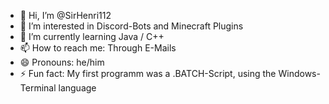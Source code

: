 - 👋 Hi, I’m @SirHenri112
- 👀 I’m interested in Discord-Bots and Minecraft Plugins
- 🌱 I’m currently learning Java / C++
- 📫 How to reach me: Through E-Mails
- 😄 Pronouns: he/him
- ⚡ Fun fact: My first programm was a .BATCH-Script, using the Windows-Terminal language
